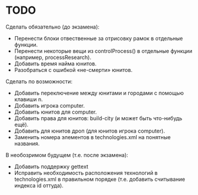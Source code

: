 TODO
====
Сделать обязательно (до экзамена):
* Перенести блоки отвественные за отрисовку рамок в отдельные функции.
* Перенести некоторые вещи из controlProcess() в отдельные функции (например, processResearch).
* Добавить время найма юнитов.
* Разобраться с ошибкой «не-смерти» юнитов.

Сделать по возможности:
* Добавить переключение между юнитами и городами с помощью клавиши n.
* Добавить игрока computer.
* Добавить юнитов для computer.
* Добавить права для юнитов: build-city (и может быть что-нибудь ещё).
* Добавить для юнитов дроп (для юнитов игрока computer).
* Заменить номера элементов в technologies.xml на понятные названия.

В необозримом будущем (т.е. после экзамена):
* Добавить поддержку gettext
* Исправить необходимость расположения технологий в technologies.xml в правильном порядке (т.е. добавить считывание индекса id оттуда).

